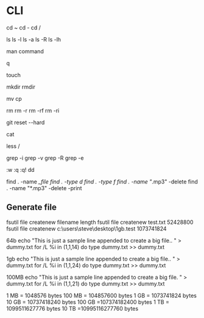 # CLI

cd ~
cd -
cd /

ls
ls -l
ls -a
ls -R
ls -lh

man command

q

touch

mkdir
rmdir

mv
cp

rm
rm -r
rm -rf
rm -ri

git reset --hard

cat

less
/<word>

grep -i
grep -v
grep -R
grep -e

:w
:q
:q!
dd

find . -name *_file
find . -type d
find . -type f
find . -name "*.mp3" -delete
find . -name "*.mp3" -delete -print






## Generate file

fsutil file createnew filename length
fsutil file createnew test.txt 52428800
fsutil file createnew c:\users\steve\desktop\1gb.test 1073741824

64b
echo "This is just a sample line appended to create a big file.. " > dummy.txt
for /L %i in (1,1,14) do type dummy.txt >> dummy.txt

1gb
echo "This is just a sample line appended to create a big file.. " > dummy.txt
for /L %i in (1,1,24) do type dummy.txt >> dummy.txt

100MB
echo "This is just a sample line appended  to create a big file. " > dummy.txt
for /L %i in (1,1,21) do type dummy.txt >> dummy.txt

1 MB = 1048576 bytes
100 MB = 104857600 bytes
1 GB = 1073741824 bytes
10 GB = 10737418240 bytes
100 GB =107374182400 bytes
1 TB = 1099511627776 bytes
10 TB =10995116277760 bytes
